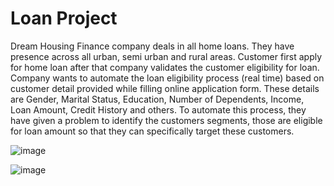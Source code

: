 # Loan Project 
 Dream Housing Finance company deals in all home loans. They have presence across all urban, semi urban and rural areas. Customer first apply for home loan after that company validates the customer eligibility for loan. Company wants to automate the loan eligibility process (real time) based on customer detail provided while filling online application form. These details are Gender, Marital Status, Education, Number of Dependents, Income, Loan Amount, Credit History and others. To automate this process, they have given a problem to identify the customers segments, those are eligible for loan amount so that they can specifically target these customers.


![image](https://user-images.githubusercontent.com/76500493/224813262-ef2a5ba5-8b4d-404c-97b3-b114633aed72.png)


![image](https://user-images.githubusercontent.com/76500493/224813101-4bcbe4d9-0a69-4c8f-b73c-e3a1ec0388e6.png)
